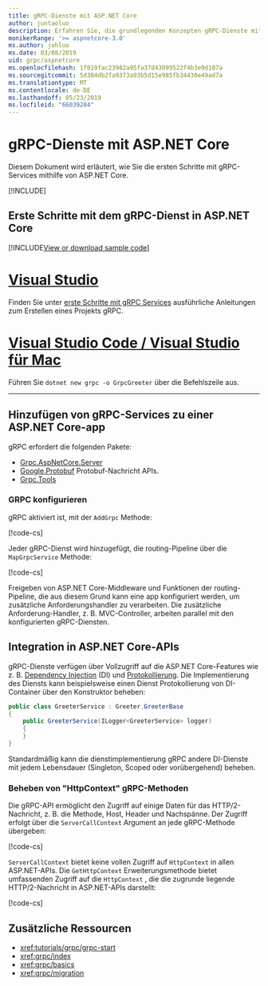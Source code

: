 ```yaml
---
title: gRPC-Dienste mit ASP.NET Core
author: juntaoluo
description: Erfahren Sie, die grundlegenden Konzepten gRPC-Dienste mit ASP.NET Core zu schreiben.
monikerRange: '>= aspnetcore-3.0'
ms.author: johluo
ms.date: 03/08/2019
uid: grpc/aspnetcore
ms.openlocfilehash: 1f019fac23982a95fa37d43099522f4b3e9d107a
ms.sourcegitcommit: 5d384db2fa9373a93b5d15e985fb34430e49ad7a
ms.translationtype: MT
ms.contentlocale: de-DE
ms.lasthandoff: 05/23/2019
ms.locfileid: "66039284"
---
```

# <a name="grpc-services-with-aspnet-core"></a>gRPC-Dienste mit ASP.NET Core

Diesem Dokument wird erläutert, wie Sie die ersten Schritte mit gRPC-Services mithilfe von ASP.NET Core.

[!INCLUDE[](~/includes/net-core-prereqs-all-3.0.md)]

## <a name="get-started-with-grpc-service-in-aspnet-core"></a>Erste Schritte mit dem gRPC-Dienst in ASP.NET Core

[!INCLUDE[View or download sample code](~/includes/grpc/download.md)]

# <a name="visual-studiotabvisual-studio"></a>[Visual Studio](#tab/visual-studio)

Finden Sie unter [erste Schritte mit gRPC Services](xref:tutorials/grpc/grpc-start) ausführliche Anleitungen zum Erstellen eines Projekts gRPC.

# <a name="visual-studio-code--visual-studio-for-mactabvisual-studio-codevisual-studio-mac"></a>[Visual Studio Code / Visual Studio für Mac](#tab/visual-studio-code+visual-studio-mac)

Führen Sie `dotnet new grpc -o GrpcGreeter` über die Befehlszeile aus.

---

## <a name="add-grpc-services-to-an-aspnet-core-app"></a>Hinzufügen von gRPC-Services zu einer ASP.NET Core-app

gRPC erfordert die folgenden Pakete:

* [Grpc.AspNetCore.Server](https://www.nuget.org/packages/Grpc.AspNetCore.Server)
* [Google.Protobuf](https://www.nuget.org/packages/Google.Protobuf/) Protobuf-Nachricht APIs.
* [Grpc.Tools](https://www.nuget.org/packages/Grpc.Tools/)

### <a name="configure-grpc"></a>GRPC konfigurieren

gRPC aktiviert ist, mit der `AddGrpc` Methode:

[!code-cs[](~/tutorials/grpc/grpc-start/samples/GrpcGreeter/Startup.cs?name=snippet&highlight=5)]

Jeder gRPC-Dienst wird hinzugefügt, die routing-Pipeline über die `MapGrpcService` Methode:

[!code-cs[](~/tutorials/grpc/grpc-start/samples/GrpcGreeter/Startup.cs?name=snippet&highlight=21)]

Freigeben von ASP.NET Core-Middleware und Funktionen der routing-Pipeline, die aus diesem Grund kann eine app konfiguriert werden, um zusätzliche Anforderungshandler zu verarbeiten. Die zusätzliche Anforderung-Handler, z. B. MVC-Controller, arbeiten parallel mit den konfigurierten gRPC-Diensten.

## <a name="integration-with-aspnet-core-apis"></a>Integration in ASP.NET Core-APIs

gRPC-Dienste verfügen über Vollzugriff auf die ASP.NET Core-Features wie z. B. [Dependency Injection](xref:fundamentals/dependency-injection) (DI) und [Protokollierung](xref:fundamentals/logging/index). Die Implementierung des Diensts kann beispielsweise einen Dienst Protokollierung von DI-Container über den Konstruktor beheben:

```csharp
public class GreeterService : Greeter.GreeterBase
{
    public GreeterService(ILogger<GreeterService> logger)
    {
    }
}
```

Standardmäßig kann die dienstimplementierung gRPC andere DI-Dienste mit jedem Lebensdauer (Singleton, Scoped oder vorübergehend) beheben.

### <a name="resolve-httpcontext-in-grpc-methods"></a>Beheben von "HttpContext" gRPC-Methoden

Die gRPC-API ermöglicht den Zugriff auf einige Daten für das HTTP/2-Nachricht, z. B. die Methode, Host, Header und Nachspänne. Der Zugriff erfolgt über die `ServerCallContext` Argument an jede gRPC-Methode übergeben:

[!code-cs[](~/tutorials/grpc/grpc-start/samples/GrpcGreeter/Services/GreeterService.cs?highlight=3-4&name=snippet)]

`ServerCallContext` bietet keine vollen Zugriff auf `HttpContext` in allen ASP.NET-APIs. Die `GetHttpContext` Erweiterungsmethode bietet umfassenden Zugriff auf die `HttpContext` , die die zugrunde liegende HTTP/2-Nachricht in ASP.NET-APIs darstellt:

[!code-cs[](~/tutorials/grpc/grpc-start/samples/GrpcGreeter/Services/GreeterService.cs?name=snippet1)]

## <a name="additional-resources"></a>Zusätzliche Ressourcen

* <xref:tutorials/grpc/grpc-start>
* <xref:grpc/index>
* <xref:grpc/basics>
* <xref:grpc/migration>
